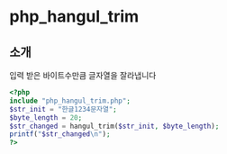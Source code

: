 # php_hangul_trim

## 소개
입력 받은 바이트수만큼 글자열을 잘라냅니다

```php
<?php
include "php_hangul_trim.php";
$str_init = "한글1234문자열";
$byte_length = 20;
$str_changed = hangul_trim($str_init, $byte_length);
printf("$str_changed\n");
?>
```
